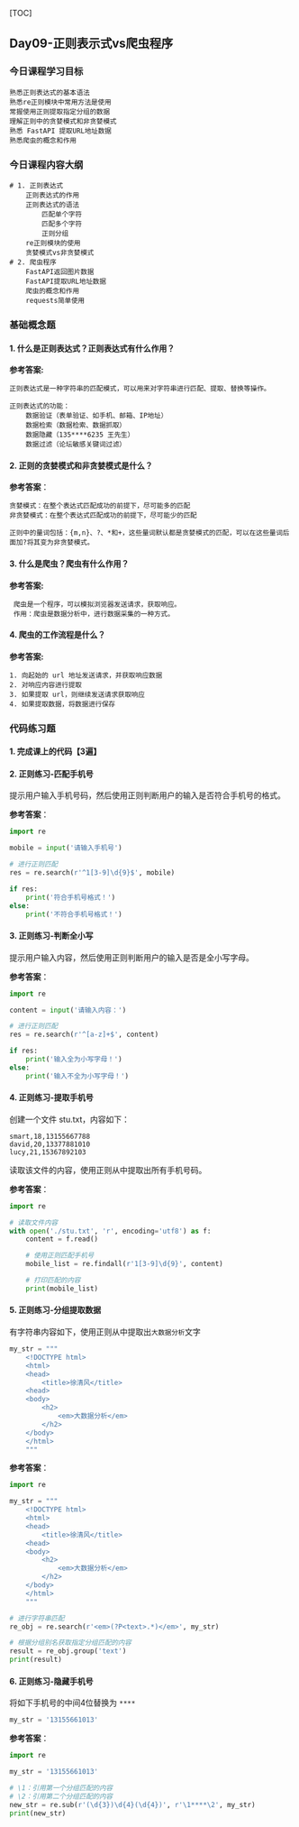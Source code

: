 [TOC]

## Day09-正则表示式vs爬虫程序

### 今日课程学习目标

```shell
熟悉正则表达式的基本语法
熟悉re正则模块中常用方法是使用
常握使用正则提取指定分组的数据
理解正则中的贪婪模式和非贪婪模式
熟悉 FastAPI 提取URL地址数据
熟悉爬虫的概念和作用
```

### 今日课程内容大纲

```shell
# 1. 正则表达式
	正则表达式的作用
	正则表达式的语法
		匹配单个字符
		匹配多个字符
		正则分组
	re正则模块的使用
	贪婪模式vs非贪婪模式
# 2. 爬虫程序
	FastAPI返回图片数据
	FastAPI提取URL地址数据
	爬虫的概念和作用
	requests简单使用
```

### 基础概念题

#### 1. 什么是正则表达式？正则表达式有什么作用？

**参考答案:**

```
正则表达式是一种字符串的匹配模式，可以用来对字符串进行匹配、提取、替换等操作。

正则表达式的功能：
	数据验证（表单验证、如手机、邮箱、IP地址）
	数据检索（数据检索、数据抓取）
	数据隐藏（135****6235 王先生）
	数据过滤（论坛敏感关键词过滤）
```

#### 2. 正则的贪婪模式和非贪婪模式是什么？

**参考答案**：

```shell
贪婪模式：在整个表达式匹配成功的前提下，尽可能多的匹配
非贪婪模式：在整个表达式匹配成功的前提下，尽可能少的匹配

正则中的量词包括：{m,n}、?、*和+，这些量词默认都是贪婪模式的匹配，可以在这些量词后面加?将其变为非贪婪模式。
```



#### 3. 什么是爬虫？爬虫有什么作用？

**参考答案:**

```shell
 爬虫是一个程序，可以模拟浏览器发送请求，获取响应。
 作用：爬虫是数据分析中，进行数据采集的一种方式。
```



#### 4. 爬虫的工作流程是什么？

**参考答案:**

```
1. 向起始的 url 地址发送请求，并获取响应数据
2. 对响应内容进行提取
3. 如果提取 url，则继续发送请求获取响应
4. 如果提取数据，将数据进行保存
```



### 代码练习题

#### 1. 完成课上的代码【3遍】



#### 2. 正则练习-匹配手机号

提示用户输入手机号码，然后使用正则判断用户的输入是否符合手机号的格式。

**参考答案**：

```python
import re

mobile = input('请输入手机号')

# 进行正则匹配
res = re.search(r'^1[3-9]\d{9}$', mobile)

if res:
    print('符合手机号格式！')
else:
    print('不符合手机号格式！')
```



#### 3. 正则练习-判断全小写

提示用户输入内容，然后使用正则判断用户的输入是否是全小写字母。

**参考答案**：

```python
import re

content = input('请输入内容：')

# 进行正则匹配
res = re.search(r'^[a-z]+$', content)

if res:
    print('输入全为小写字母！')
else:
    print('输入不全为小写字母！')
```



#### 4. 正则练习-提取手机号

创建一个文件 stu.txt，内容如下：

```text
smart,18,13155667788
david,20,13377881010
lucy,21,15367892103
```

读取该文件的内容，使用正则从中提取出所有手机号码。

**参考答案**：

```python
import re

# 读取文件内容
with open('./stu.txt', 'r', encoding='utf8') as f:
    content = f.read()

    # 使用正则匹配手机号
    mobile_list = re.findall(r'1[3-9]\d{9}', content)

    # 打印匹配的内容
    print(mobile_list)
```



#### 5. 正则练习-分组提取数据

有字符串内容如下，使用正则从中提取出`大数据分析`文字

```python
my_str = """
    <!DOCTYPE html>
    <html> 
    <head>   
        <title>徐清风</title> 
    <head> 
    <body>   
        <h2>     
            <em>大数据分析</em>
        </h2> 
    </body>
    </html>
    """
```

**参考答案**：

```python
import re

my_str = """
    <!DOCTYPE html>
    <html> 
    <head>   
        <title>徐清风</title> 
    <head> 
    <body>   
        <h2>     
            <em>大数据分析</em>
        </h2> 
    </body>
    </html>
    """

# 进行字符串匹配
re_obj = re.search(r'<em>(?P<text>.*)</em>', my_str)

# 根据分组别名获取指定分组匹配的内容
result = re_obj.group('text')
print(result)
```



#### 6. 正则练习-隐藏手机号

将如下手机号的中间4位替换为 `****`

```python
my_str = '13155661013'
```

**参考答案**：

```python
import re

my_str = '13155661013'

# \1：引用第一个分组匹配的内容
# \2：引用第二个分组匹配的内容
new_str = re.sub(r'(\d{3})\d{4}(\d{4})', r'\1****\2', my_str)
print(new_str)
```
